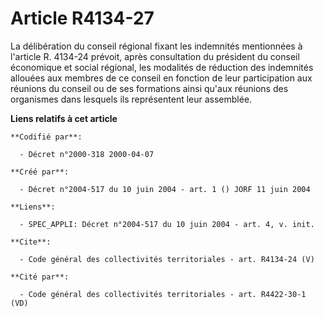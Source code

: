 # Article R4134-27

La délibération du conseil régional fixant les indemnités mentionnées à l'article R. 4134-24 prévoit, après consultation du
président du conseil économique et social régional, les modalités de réduction des indemnités allouées aux membres de ce
conseil en fonction de leur participation aux réunions du conseil ou de ses formations ainsi qu'aux réunions des organismes
dans lesquels ils représentent leur assemblée.

**Liens relatifs à cet article**

	**Codifié par**:

	  - Décret n°2000-318 2000-04-07

	**Créé par**:

	  - Décret n°2004-517 du 10 juin 2004 - art. 1 () JORF 11 juin 2004

	**Liens**:

	  - SPEC_APPLI: Décret n°2004-517 du 10 juin 2004 - art. 4, v. init.

	**Cite**:

	  - Code général des collectivités territoriales - art. R4134-24 (V)

	**Cité par**:

	  - Code général des collectivités territoriales - art. R4422-30-1 (VD)
